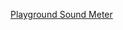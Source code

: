 [Playground Sound Meter](https://learn.adafruit.com/adafruit-circuit-playground-express/playground-sound-meter)
